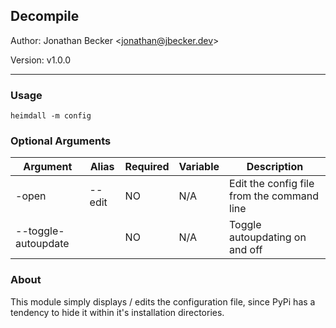 ## Decompile

Author: Jonathan Becker <jonathan@jbecker.dev\>

Version: v1.0.0

___

### Usage

```
heimdall -m config
```

### Optional Arguments

| Argument            | Alias  | Required | Variable | Description                                |
| ------------------- | ------ | -------- | -------- | ------------------------------------------ |
| -open               | --edit | NO       | N/A      | Edit the config file from the command line |
| --toggle-autoupdate |        | NO       | N/A      | Toggle autoupdating on and off             |

### About

This module simply displays / edits the configuration file, since PyPi has a tendency to hide it within it's installation directories.